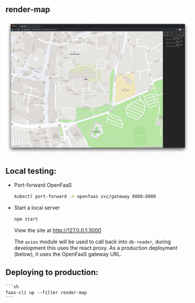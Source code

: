 ## render-map

![](/docs/images/map-render.png)

## Local testing:

* Port-forward OpenFaaS

    ```sh
    kubectl port-forward -n openfaas svc/gateway 8080:8080
    ```

* Start a local server

    ```sh
    npm start
    ```

    View the site at http://127.0.0.1:3000

    The `axios` module will be used to call back into `db-reader`, during development this uses the react proxy. As a production deployment (below), it uses the OpenFaaS gateway URL.

## Deploying to production:

    ```sh
    faas-cli up --filter render-map
    ```
